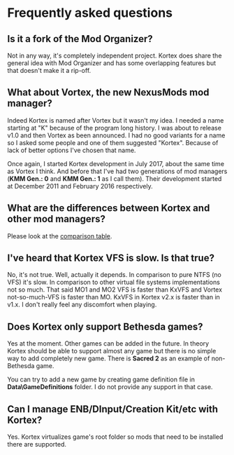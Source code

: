 # Frequently asked questions

## Is it a fork of the Mod Organizer?
Not in any way, it's completely independent project. Kortex does share the general idea with Mod Organizer and has some overlapping features but that doesn't make it a rip-off.

## What about Vortex, the new NexusMods mod manager?
Indeed Kortex is named after Vortex but it wasn't my idea. I needed a name starting at "K" because of the program long history. I was about to release v1.0 and then Vortex as been announced. I had no good variants for a name so I asked some people and one of them suggested "Kortex". Because of lack of better options I've chosen that name.

Once again, I started Kortex development in July 2017, about the same time as Vortex I think. And before that I've had two generations of mod managers (**KMM Gen.: 0** and **KMM Gen.: 1** as I call them). Their development started at December 2011 and February 2016 respectively.

## What are the differences between Kortex and other mod managers?
Please look at the [comparison table](?page=comparison).

## I've heard that Kortex VFS is slow. Is that true?
No, it's not true. Well, actually it depends. In comparison to pure NTFS (no VFS) it's slow. In comparison to other virtual file systems implementations not so much. That said MO1 and MO2 VFS is faster than KxVFS and Vortex not-so-much-VFS is faster than MO. KxVFS in Kortex v2.x is faster than in v1.x. I don't really feel any discomfort when playing.

## Does Kortex only support Bethesda games?
Yes at the moment. Other games can be added in the future. In theory Kortex should be able to support almost any game but there is no simple way to add completely new game. There is **Sacred 2** as an example of non-Bethesda game.

You can try to add a new game by creating game definition file in **Data\GameDefinitions** folder. I do not provide any support in that case.

## Can I manage ENB/DInput/Creation Kit/etc with Kortex?
Yes. Kortex virtualizes game's root folder so mods that need to be installed there are supported.

